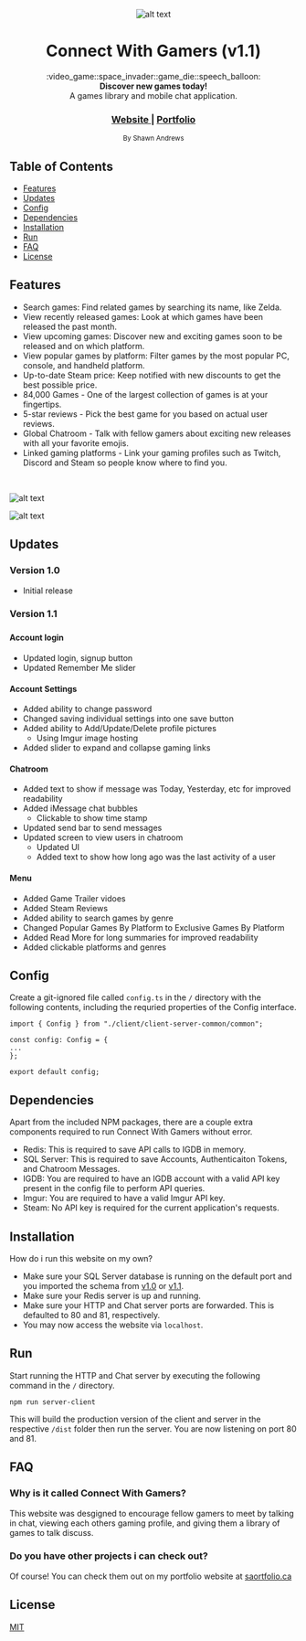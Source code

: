<div align="center">

  ![alt text](https://i.imgur.com/obqCKhX.png "logo")

  <h1>Connect With Gamers (v1.1)</h1>
</div>

<div align="center">
  :video_game::space_invader::game_die::speech_balloon:
</div>
<div align="center">
  <strong>Discover new games today!</strong>
</div>
<div align="center">
  A games library and mobile chat application.
</div>

<div align="center">
  <h3>
    <a href="http://www.connectwithgamers.com">
      Website
    </a>
    <span> | </span>
    <a href="http://www.saportfolio.ca">
      Portfolio
    </a>
  </h3>
</div>

<div align="center">
  <sub>By Shawn Andrews</sub>
</div>

## Table of Contents
- [Features](#features)
- [Updates](#updates)
- [Config](#config)
- [Dependencies](#dependencies)
- [Installation](#installation)
- [Run](#run)
- [FAQ](#faq)
- [License](#license)

## Features
- Search games: Find related games by searching its name, like Zelda.
- View recently released games: Look at which games have been released the past month.
- View upcoming games: Discover new and exciting games soon to be released and on which platform.
- View popular games by platform: Filter games by the most popular PC, console, and handheld platform.
- Up-to-date Steam price: Keep notified with new discounts to get the best possible price.
- 84,000 Games - One of the largest collection of games is at your fingertips.
- 5-star reviews - Pick the best game for you based on actual user reviews.
- Global Chatroom - Talk with fellow gamers about exciting new releases with all your favorite emojis.
- Linked gaming platforms - Link your gaming profiles such as Twitch, Discord and Steam so people know where to find you.

<br/>

![alt text](https://i.imgur.com/10UUUmo.png "infographic")

![alt text](https://i.imgur.com/wWbjAJK.png "screenshots")

## Updates

<h3>Version 1.0</h3>

- Initial release

<h3>Version 1.1<h3>

<h4>Account login</h4>

- Updated login, signup button
- Updated Remember Me slider

<h4>Account Settings</h4>

 - Added ability to change password
- Changed saving individual settings into one save button
- Added ability to Add/Update/Delete profile pictures
    - Using Imgur image hosting
- Added slider to expand and collapse gaming links

<h4>Chatroom</h4>

- Added text to show if message was Today, Yesterday, etc for improved readability
- Added iMessage chat bubbles
    - Clickable to show time stamp
- Updated send bar to send messages
- Updated screen to view users in chatroom
    - Updated UI
    - Added text to show how long ago was the last activity of a user

<h4>Menu</h4>

- Added Game Trailer vidoes
- Added Steam Reviews
- Added ability to search games by genre
- Changed Popular Games By Platform to Exclusive Games By Platform
- Added Read More for long summaries for improved readability
- Added clickable platforms and genres

## Config
Create a git-ignored file called ``config.ts`` in the ``/`` directory with the following contents, including the requried properties of the Config interface.

```
import { Config } from "./client/client-server-common/common";

const config: Config = { 
... 
};

export default config;
```

## Dependencies
Apart from the included NPM packages, there are a couple extra components required to run Connect With Gamers without error.
- Redis: This is required to save API calls to IGDB in memory.
- SQL Server: This is required to save Accounts, Authenticaiton Tokens, and Chatroom Messages.
- IGDB: You are required to have an IGDB account with a valid API key present in the config file to perform API queries.
- Imgur: You are required to have a valid Imgur API key.
- Steam: No API key is required for the current application's requests.

## Installation
How do i run this website on my own?
- Make sure your SQL Server database is running on the default port and you imported the schema from [v1.0](http://www.saportfolio.ca/ConnectWithGamersv10.bacpac) or [v1.1](http://www.saportfolio.ca/ConnectWithGamersv11.bak).
- Make sure your Redis server is up and running.
- Make sure your HTTP and Chat server ports are forwarded. This is defaulted to 80 and 81, respectively.
- You may now access the website via ``localhost``.

## Run
Start running the HTTP and Chat server by executing the following command in the ``/`` directory.

```npm run server-client```

This will build the production version of the client and server in the respective ``/dist`` folder then run the server.
You are now listening on port 80 and 81.

## FAQ
### Why is it called Connect With Gamers?
This website was desgigned to encourage fellow gamers to meet by talking in chat, viewing each others gaming profile, and giving them a library of games to talk discuss.

### Do you have other projects i can check out?
Of course! You can check them out on my portfolio website at [saortfolio.ca](http://www.saportfolio.ca)

## License
[MIT](https://tldrlegal.com/license/mit-license)
